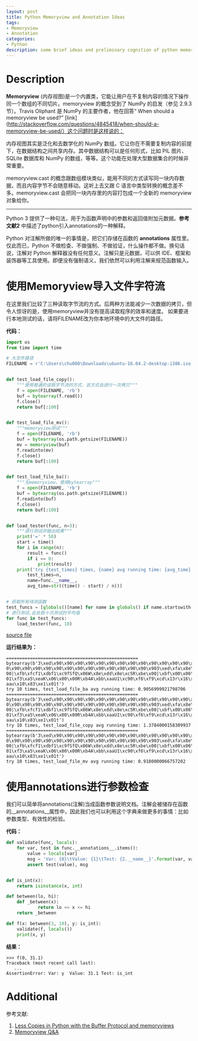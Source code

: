 ```yaml
---
layout: post
title: Python Memoryview and Annotation Ideas
tags:
- Memoryview
- Annotation
categories:
- Python
description: some brief ideas and preliminary cognition of python memoryview and annotation.
---
```



# Description
**Memoryview** (内存视图)是一个内置类，它能让用户在不复制内容的情况下操作同一个数组的不同切片。memoryview 的概念受到了 NumPy 的启发（参见 2.9.3 节）。Travis Oliphant 是 NumPy 的主要作者，他在回答“ When should a memoryview be used?” [link](http://stackoverflow.com/questions/4845418/when-should-a-memoryview-be-used/）这个问题时是这样说的：

内存视图其实是泛化和去数学化的 NumPy 数组。它让你在不需要复制内容的前提下，在数据结构之间共享内存。其中数据结构可以是任何形式，比如 PIL 图片、SQLite 数据库和 NumPy 的数组，等等。这个功能在处理大型数据集合的时候非常重要。

memoryview.cast 的概念跟数组模块类似，能用不同的方式读写同一块内存数据，而且内容字节不会随意移动。这听上去又跟 C 语言中类型转换的概念差不多。memoryview.cast 会把同一块内存里的内容打包成一个全新的 memoryview 对象给你。

****

Python 3 提供了一种句法，用于为函数声明中的参数和返回值附加元数据。**参考文献2** 中描述了python引入annotations的一种解释。

Python 对注解所做的唯一的事情是，把它们存储在函数的 __annotations__ 属性里。仅此而已，Python 不做检查、不做强制、不做验证，什么操作都不做。换句话说，注解对 Python 解释器没有任何意义。注解只是元数据，可以供 IDE、框架和装饰器等工具使用。即便没有强制语义，我们依然可以利用注解来规范函数输入。

# 使用Memoryview导入文件字符流
在这里我们比较了三种读取字节流的方式。后两种方法能减少一次数据的拷贝，但令人惊讶的是，使用memoryview并没有提高读取程序的效率和速度。
如果要进行本地测试的话，请将FILENAME改为你本地环境中的大文件的路径。

**代码：**
```python
import os
from time import time

# 大文件路径
FILENAME = r'C:\Users\chu060\Downloads\ubuntu-16.04.2-desktop-i386.iso'


def test_load_file_copy():
    """使用普通的读取字节流的方式，该方式会进行一次拷贝"""
    f = open(FILENAME, 'rb')
    buf = bytearray(f.read())
    f.close()
    return buf[:100]


def test_load_file_mv():
    """memoryview测试"""
    f = open(FILENAME, 'rb')
    buf = bytearray(os.path.getsize(FILENAME))
    mv = memoryview(buf)
    f.readinto(mv)
    f.close()
    return buf[:100]


def test_load_file_ba():
    """无memoryview，使用bytearray"""
    f = open(FILENAME, 'rb')
    buf = bytearray(os.path.getsize(FILENAME))
    f.readinto(buf)
    f.close()
    return buf[:100]


def load_tester(func, n=3):
    """进行测试并输出结果"""
    print('=' * 50)
    start = time()
    for i in range(n):
        result = func()
        if i == 0:
            print(result)
    print('try {test_times} times, {name} avg running time: {avg_time}'.format(
        test_times=n,
        name=func.__name__,
        avg_time=str((time() - start) / n)))


# 获取所有待测函数
test_funcs = [globals()[name] for name in globals() if name.startswith('test')]
# 进行测试,此处取十次测试的平均值
for func in test_funcs:
    load_tester(func, 10)

```
[source file](https://github.com/Motor-taxi-master-rider/Python/tree/master/Script/load_file_with_memoryview.py)

**运行结果为：**
```
==================================================
bytearray(b'3\xed\x90\x90\x90\x90\x90\x90\x90\x90\x90\x90\x90\x90\x90\x90\x90\x9
0\x90\x90\x90\x90\x90\x90\x90\x90\x90\x90\x90\x90\x90\x903\xed\xfa\x8e\xd5\xbc\x
00|\xfb\xfcf1\xdbf1\xc9fSfQ\x06W\x8e\xdd\x8e\xc5R\xbe\x00|\xbf\x00\x06\xb9\x00\x
01\xf3\xa5\xeaK\x06\x00\x00R\xb4A\xbb\xaaU1\xc90\xf6\xf9\xcd\x13r\x16\x81\xfbU\x
aau\x10\x83\xe1\x01t')
try 10 times, test_load_file_ba avg running time: 0.9056999921798706
==================================================
bytearray(b'3\xed\x90\x90\x90\x90\x90\x90\x90\x90\x90\x90\x90\x90\x90\x90\x90\x9
0\x90\x90\x90\x90\x90\x90\x90\x90\x90\x90\x90\x90\x90\x903\xed\xfa\x8e\xd5\xbc\x
00|\xfb\xfcf1\xdbf1\xc9fSfQ\x06W\x8e\xdd\x8e\xc5R\xbe\x00|\xbf\x00\x06\xb9\x00\x
01\xf3\xa5\xeaK\x06\x00\x00R\xb4A\xbb\xaaU1\xc90\xf6\xf9\xcd\x13r\x16\x81\xfbU\x
aau\x10\x83\xe1\x01t')
try 10 times, test_load_file_copy avg running time: 1.3784000158309937
==================================================
bytearray(b'3\xed\x90\x90\x90\x90\x90\x90\x90\x90\x90\x90\x90\x90\x90\x90\x90\x9
0\x90\x90\x90\x90\x90\x90\x90\x90\x90\x90\x90\x90\x90\x903\xed\xfa\x8e\xd5\xbc\x
00|\xfb\xfcf1\xdbf1\xc9fSfQ\x06W\x8e\xdd\x8e\xc5R\xbe\x00|\xbf\x00\x06\xb9\x00\x
01\xf3\xa5\xeaK\x06\x00\x00R\xb4A\xbb\xaaU1\xc90\xf6\xf9\xcd\x13r\x16\x81\xfbU\x
aau\x10\x83\xe1\x01t')
try 10 times, test_load_file_mv avg running time: 0.9180000066757202
```

# 使用annotations进行参数检查
我们可以简单将annotations(注解)当成函数参数说明文档。注解会被储存在函数的__annotations__属性中，因此我们也可以利用这个字典来做更多的事情：比如参数类型、有效性的检验。

**代码：**
```python
def validate(func, locals):
    for var, test in func.__annotations__.items():
        value = locals[var]
        msg = 'Var: {0}\tValue: {1}\tTest: {2.__name__}'.format(var, value, test)
        assert test(value), msg


def is_int(x):
    return isinstance(x, int)

def between(lo, hi):
    def _between(x):
            return lo <= x <= hi
    return _between

def f(x: between(3, 10), y: is_int):
    validate(f, locals())
    print(x, y)
```

**结果：**
```
>>> f(0, 31.1)
Traceback (most recent call last):
   ...
AssertionError: Var: y  Value: 31.1 Test: is_int
```

# Additional
参考文献:
1. [Less Copies in Python with the Buffer Protocol and memoryviews](http://eli.thegreenplace.net/2011/11/28/less-copies-in-python-with-the-buffer-protocol-and-memoryviews/)
2. [Memoryview Q&A](https://stackoverflow.com/questions/3038033/what-are-good-uses-for-python3s-function-annotations)
